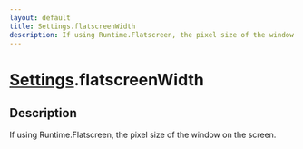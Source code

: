 ```yaml
---
layout: default
title: Settings.flatscreenWidth
description: If using Runtime.Flatscreen, the pixel size of the window on the screen.
---
```

# [Settings]({{site.url}}/Pages/Reference/Settings.html).flatscreenWidth

## Description
If using Runtime.Flatscreen, the pixel size of the window on the screen.

